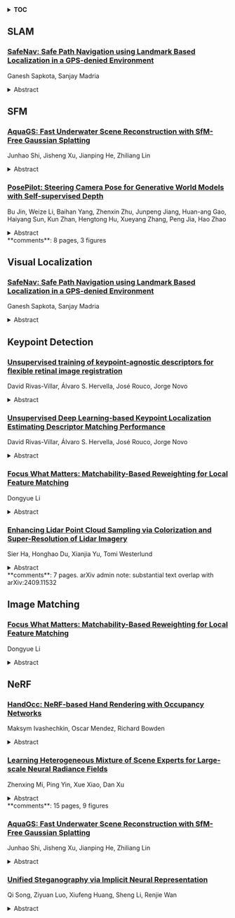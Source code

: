 <details>
  <summary><b>TOC</b></summary>
  <ol>
    <li><a href=#slam>SLAM</a></li>
      <ul>
        <li><a href=#SafeNav:-Safe-Path-Navigation-using-Landmark-Based-Localization-in-a-GPS-denied-Environment>SafeNav: Safe Path Navigation using Landmark Based Localization in a GPS-denied Environment</a></li>
      </ul>
    </li>
    <li><a href=#sfm>SFM</a></li>
      <ul>
        <li><a href=#AquaGS:-Fast-Underwater-Scene-Reconstruction-with-SfM-Free-Gaussian-Splatting>AquaGS: Fast Underwater Scene Reconstruction with SfM-Free Gaussian Splatting</a></li>
        <li><a href=#PosePilot:-Steering-Camera-Pose-for-Generative-World-Models-with-Self-supervised-Depth>PosePilot: Steering Camera Pose for Generative World Models with Self-supervised Depth</a></li>
      </ul>
    </li>
    <li><a href=#visual-localization>Visual Localization</a></li>
      <ul>
        <li><a href=#SafeNav:-Safe-Path-Navigation-using-Landmark-Based-Localization-in-a-GPS-denied-Environment>SafeNav: Safe Path Navigation using Landmark Based Localization in a GPS-denied Environment</a></li>
      </ul>
    </li>
    <li><a href=#keypoint-detection>Keypoint Detection</a></li>
      <ul>
        <li><a href=#Unsupervised-training-of-keypoint-agnostic-descriptors-for-flexible-retinal-image-registration>Unsupervised training of keypoint-agnostic descriptors for flexible retinal image registration</a></li>
        <li><a href=#Unsupervised-Deep-Learning-based-Keypoint-Localization-Estimating-Descriptor-Matching-Performance>Unsupervised Deep Learning-based Keypoint Localization Estimating Descriptor Matching Performance</a></li>
        <li><a href=#Focus-What-Matters:-Matchability-Based-Reweighting-for-Local-Feature-Matching>Focus What Matters: Matchability-Based Reweighting for Local Feature Matching</a></li>
        <li><a href=#Enhancing-Lidar-Point-Cloud-Sampling-via-Colorization-and-Super-Resolution-of-Lidar-Imagery>Enhancing Lidar Point Cloud Sampling via Colorization and Super-Resolution of Lidar Imagery</a></li>
      </ul>
    </li>
    <li><a href=#image-matching>Image Matching</a></li>
      <ul>
        <li><a href=#Focus-What-Matters:-Matchability-Based-Reweighting-for-Local-Feature-Matching>Focus What Matters: Matchability-Based Reweighting for Local Feature Matching</a></li>
      </ul>
    </li>
    <li><a href=#nerf>NeRF</a></li>
      <ul>
        <li><a href=#HandOcc:-NeRF-based-Hand-Rendering-with-Occupancy-Networks>HandOcc: NeRF-based Hand Rendering with Occupancy Networks</a></li>
        <li><a href=#Learning-Heterogeneous-Mixture-of-Scene-Experts-for-Large-scale-Neural-Radiance-Fields>Learning Heterogeneous Mixture of Scene Experts for Large-scale Neural Radiance Fields</a></li>
        <li><a href=#AquaGS:-Fast-Underwater-Scene-Reconstruction-with-SfM-Free-Gaussian-Splatting>AquaGS: Fast Underwater Scene Reconstruction with SfM-Free Gaussian Splatting</a></li>
        <li><a href=#Unified-Steganography-via-Implicit-Neural-Representation>Unified Steganography via Implicit Neural Representation</a></li>
      </ul>
    </li>
  </ol>
</details>

## SLAM  

### [SafeNav: Safe Path Navigation using Landmark Based Localization in a GPS-denied Environment](http://arxiv.org/abs/2505.01956)  
Ganesh Sapkota, Sanjay Madria  
<details>  
  <summary>Abstract</summary>  
  <ol>  
    In battlefield environments, adversaries frequently disrupt GPS signals, requiring alternative localization and navigation methods. Traditional vision-based approaches like Simultaneous Localization and Mapping (SLAM) and Visual Odometry (VO) involve complex sensor fusion and high computational demand, whereas range-free methods like DV-HOP face accuracy and stability challenges in sparse, dynamic networks. This paper proposes LanBLoc-BMM, a navigation approach using landmark-based localization (LanBLoc) combined with a battlefield-specific motion model (BMM) and Extended Kalman Filter (EKF). Its performance is benchmarked against three state-of-the-art visual localization algorithms integrated with BMM and Bayesian filters, evaluated on synthetic and real-imitated trajectory datasets using metrics including Average Displacement Error (ADE), Final Displacement Error (FDE), and a newly introduced Average Weighted Risk Score (AWRS). LanBLoc-BMM (with EKF) demonstrates superior performance in ADE, FDE, and AWRS on real-imitated datasets. Additionally, two safe navigation methods, SafeNav-CHull and SafeNav-Centroid, are introduced by integrating LanBLoc-BMM(EKF) with a novel Risk-Aware RRT* (RAw-RRT*) algorithm for obstacle avoidance and risk exposure minimization. Simulation results in battlefield scenarios indicate SafeNav-Centroid excels in accuracy, risk exposure, and trajectory efficiency, while SafeNav-CHull provides superior computational speed.  
  </ol>  
</details>  
  
  



## SFM  

### [AquaGS: Fast Underwater Scene Reconstruction with SfM-Free Gaussian Splatting](http://arxiv.org/abs/2505.01799)  
Junhao Shi, Jisheng Xu, Jianping He, Zhiliang Lin  
<details>  
  <summary>Abstract</summary>  
  <ol>  
    Underwater scene reconstruction is a critical tech-nology for underwater operations, enabling the generation of 3D models from images captured by underwater platforms. However, the quality of underwater images is often degraded due to medium interference, which limits the effectiveness of Structure-from-Motion (SfM) pose estimation, leading to subsequent reconstruction failures. Additionally, SfM methods typically operate at slower speeds, further hindering their applicability in real-time scenarios. In this paper, we introduce AquaGS, an SfM-free underwater scene reconstruction model based on the SeaThru algorithm, which facilitates rapid and accurate separation of scene details and medium features. Our approach initializes Gaussians by integrating state-of-the-art multi-view stereo (MVS) technology, employs implicit Neural Radiance Fields (NeRF) for rendering translucent media and utilizes the latest explicit 3D Gaussian Splatting (3DGS) technique to render object surfaces, which effectively addresses the limitations of traditional methods and accurately simulates underwater optical phenomena. Experimental results on the data set and the robot platform show that our model can complete high-precision reconstruction in 30 seconds with only 3 image inputs, significantly enhancing the practical application of the algorithm in robotic platforms.  
  </ol>  
</details>  
  
### [PosePilot: Steering Camera Pose for Generative World Models with Self-supervised Depth](http://arxiv.org/abs/2505.01729)  
Bu Jin, Weize Li, Baihan Yang, Zhenxin Zhu, Junpeng Jiang, Huan-ang Gao, Haiyang Sun, Kun Zhan, Hengtong Hu, Xueyang Zhang, Peng Jia, Hao Zhao  
<details>  
  <summary>Abstract</summary>  
  <ol>  
    Recent advancements in autonomous driving (AD) systems have highlighted the potential of world models in achieving robust and generalizable performance across both ordinary and challenging driving conditions. However, a key challenge remains: precise and flexible camera pose control, which is crucial for accurate viewpoint transformation and realistic simulation of scene dynamics. In this paper, we introduce PosePilot, a lightweight yet powerful framework that significantly enhances camera pose controllability in generative world models. Drawing inspiration from self-supervised depth estimation, PosePilot leverages structure-from-motion principles to establish a tight coupling between camera pose and video generation. Specifically, we incorporate self-supervised depth and pose readouts, allowing the model to infer depth and relative camera motion directly from video sequences. These outputs drive pose-aware frame warping, guided by a photometric warping loss that enforces geometric consistency across synthesized frames. To further refine camera pose estimation, we introduce a reverse warping step and a pose regression loss, improving viewpoint precision and adaptability. Extensive experiments on autonomous driving and general-domain video datasets demonstrate that PosePilot significantly enhances structural understanding and motion reasoning in both diffusion-based and auto-regressive world models. By steering camera pose with self-supervised depth, PosePilot sets a new benchmark for pose controllability, enabling physically consistent, reliable viewpoint synthesis in generative world models.  
  </ol>  
</details>  
**comments**: 8 pages, 3 figures  
  
  



## Visual Localization  

### [SafeNav: Safe Path Navigation using Landmark Based Localization in a GPS-denied Environment](http://arxiv.org/abs/2505.01956)  
Ganesh Sapkota, Sanjay Madria  
<details>  
  <summary>Abstract</summary>  
  <ol>  
    In battlefield environments, adversaries frequently disrupt GPS signals, requiring alternative localization and navigation methods. Traditional vision-based approaches like Simultaneous Localization and Mapping (SLAM) and Visual Odometry (VO) involve complex sensor fusion and high computational demand, whereas range-free methods like DV-HOP face accuracy and stability challenges in sparse, dynamic networks. This paper proposes LanBLoc-BMM, a navigation approach using landmark-based localization (LanBLoc) combined with a battlefield-specific motion model (BMM) and Extended Kalman Filter (EKF). Its performance is benchmarked against three state-of-the-art visual localization algorithms integrated with BMM and Bayesian filters, evaluated on synthetic and real-imitated trajectory datasets using metrics including Average Displacement Error (ADE), Final Displacement Error (FDE), and a newly introduced Average Weighted Risk Score (AWRS). LanBLoc-BMM (with EKF) demonstrates superior performance in ADE, FDE, and AWRS on real-imitated datasets. Additionally, two safe navigation methods, SafeNav-CHull and SafeNav-Centroid, are introduced by integrating LanBLoc-BMM(EKF) with a novel Risk-Aware RRT* (RAw-RRT*) algorithm for obstacle avoidance and risk exposure minimization. Simulation results in battlefield scenarios indicate SafeNav-Centroid excels in accuracy, risk exposure, and trajectory efficiency, while SafeNav-CHull provides superior computational speed.  
  </ol>  
</details>  
  
  



## Keypoint Detection  

### [Unsupervised training of keypoint-agnostic descriptors for flexible retinal image registration](http://arxiv.org/abs/2505.02787)  
David Rivas-Villar, Álvaro S. Hervella, José Rouco, Jorge Novo  
<details>  
  <summary>Abstract</summary>  
  <ol>  
    Current color fundus image registration approaches are limited, among other things, by the lack of labeled data, which is even more significant in the medical domain, motivating the use of unsupervised learning. Therefore, in this work, we develop a novel unsupervised descriptor learning method that does not rely on keypoint detection. This enables the resulting descriptor network to be agnostic to the keypoint detector used during the registration inference.   To validate this approach, we perform an extensive and comprehensive comparison on the reference public retinal image registration dataset. Additionally, we test our method with multiple keypoint detectors of varied nature, even proposing some novel ones. Our results demonstrate that the proposed approach offers accurate registration, not incurring in any performance loss versus supervised methods. Additionally, it demonstrates accurate performance regardless of the keypoint detector used. Thus, this work represents a notable step towards leveraging unsupervised learning in the medical domain.  
  </ol>  
</details>  
  
### [Unsupervised Deep Learning-based Keypoint Localization Estimating Descriptor Matching Performance](http://arxiv.org/abs/2505.02779)  
David Rivas-Villar, Álvaro S. Hervella, José Rouco, Jorge Novo  
<details>  
  <summary>Abstract</summary>  
  <ol>  
    Retinal image registration, particularly for color fundus images, is a challenging yet essential task with diverse clinical applications. Existing registration methods for color fundus images typically rely on keypoints and descriptors for alignment; however, a significant limitation is their reliance on labeled data, which is particularly scarce in the medical domain.   In this work, we present a novel unsupervised registration pipeline that entirely eliminates the need for labeled data. Our approach is based on the principle that locations with distinctive descriptors constitute reliable keypoints. This fully inverts the conventional state-of-the-art approach, conditioning the detector on the descriptor rather than the opposite.   First, we propose an innovative descriptor learning method that operates without keypoint detection or any labels, generating descriptors for arbitrary locations in retinal images. Next, we introduce a novel, label-free keypoint detector network which works by estimating descriptor performance directly from the input image.   We validate our method through a comprehensive evaluation on four hold-out datasets, demonstrating that our unsupervised descriptor outperforms state-of-the-art supervised descriptors and that our unsupervised detector significantly outperforms existing unsupervised detection methods. Finally, our full registration pipeline achieves performance comparable to the leading supervised methods, while not employing any labeled data. Additionally, the label-free nature and design of our method enable direct adaptation to other domains and modalities.  
  </ol>  
</details>  
  
### [Focus What Matters: Matchability-Based Reweighting for Local Feature Matching](http://arxiv.org/abs/2505.02161)  
Dongyue Li  
<details>  
  <summary>Abstract</summary>  
  <ol>  
    Since the rise of Transformers, many semi-dense matching methods have adopted attention mechanisms to extract feature descriptors. However, the attention weights, which capture dependencies between pixels or keypoints, are often learned from scratch. This approach can introduce redundancy and noisy interactions from irrelevant regions, as it treats all pixels or keypoints equally. Drawing inspiration from keypoint selection processes, we propose to first classify all pixels into two categories: matchable and non-matchable. Matchable pixels are expected to receive higher attention weights, while non-matchable ones are down-weighted. In this work, we propose a novel attention reweighting mechanism that simultaneously incorporates a learnable bias term into the attention logits and applies a matchability-informed rescaling to the input value features. The bias term, injected prior to the softmax operation, selectively adjusts attention scores based on the confidence of query-key interactions. Concurrently, the feature rescaling acts post-attention by modulating the influence of each value vector in the final output. This dual design allows the attention mechanism to dynamically adjust both its internal weighting scheme and the magnitude of its output representations. Extensive experiments conducted on three benchmark datasets validate the effectiveness of our method, consistently outperforming existing state-of-the-art approaches.  
  </ol>  
</details>  
  
### [Enhancing Lidar Point Cloud Sampling via Colorization and Super-Resolution of Lidar Imagery](http://arxiv.org/abs/2505.02049)  
Sier Ha, Honghao Du, Xianjia Yu, Tomi Westerlund  
<details>  
  <summary>Abstract</summary>  
  <ol>  
    Recent advancements in lidar technology have led to improved point cloud resolution as well as the generation of 360 degrees, low-resolution images by encoding depth, reflectivity, or near-infrared light within each pixel. These images enable the application of deep learning (DL) approaches, originally developed for RGB images from cameras to lidar-only systems, eliminating other efforts, such as lidar-camera calibration. Compared with conventional RGB images, lidar imagery demonstrates greater robustness in adverse environmental conditions, such as low light and foggy weather. Moreover, the imaging capability addresses the challenges in environments where the geometric information in point clouds may be degraded, such as long corridors, and dense point clouds may be misleading, potentially leading to drift errors.   Therefore, this paper proposes a novel framework that leverages DL-based colorization and super-resolution techniques on lidar imagery to extract reliable samples from lidar point clouds for odometry estimation. The enhanced lidar images, enriched with additional information, facilitate improved keypoint detection, which is subsequently employed for more effective point cloud downsampling. The proposed method enhances point cloud registration accuracy and mitigates mismatches arising from insufficient geometric information or misleading extra points. Experimental results indicate that our approach surpasses previous methods, achieving lower translation and rotation errors while using fewer points.  
  </ol>  
</details>  
**comments**: 7 pages. arXiv admin note: substantial text overlap with
  arXiv:2409.11532  
  
  



## Image Matching  

### [Focus What Matters: Matchability-Based Reweighting for Local Feature Matching](http://arxiv.org/abs/2505.02161)  
Dongyue Li  
<details>  
  <summary>Abstract</summary>  
  <ol>  
    Since the rise of Transformers, many semi-dense matching methods have adopted attention mechanisms to extract feature descriptors. However, the attention weights, which capture dependencies between pixels or keypoints, are often learned from scratch. This approach can introduce redundancy and noisy interactions from irrelevant regions, as it treats all pixels or keypoints equally. Drawing inspiration from keypoint selection processes, we propose to first classify all pixels into two categories: matchable and non-matchable. Matchable pixels are expected to receive higher attention weights, while non-matchable ones are down-weighted. In this work, we propose a novel attention reweighting mechanism that simultaneously incorporates a learnable bias term into the attention logits and applies a matchability-informed rescaling to the input value features. The bias term, injected prior to the softmax operation, selectively adjusts attention scores based on the confidence of query-key interactions. Concurrently, the feature rescaling acts post-attention by modulating the influence of each value vector in the final output. This dual design allows the attention mechanism to dynamically adjust both its internal weighting scheme and the magnitude of its output representations. Extensive experiments conducted on three benchmark datasets validate the effectiveness of our method, consistently outperforming existing state-of-the-art approaches.  
  </ol>  
</details>  
  
  



## NeRF  

### [HandOcc: NeRF-based Hand Rendering with Occupancy Networks](http://arxiv.org/abs/2505.02079)  
Maksym Ivashechkin, Oscar Mendez, Richard Bowden  
<details>  
  <summary>Abstract</summary>  
  <ol>  
    We propose HandOcc, a novel framework for hand rendering based upon occupancy. Popular rendering methods such as NeRF are often combined with parametric meshes to provide deformable hand models. However, in doing so, such approaches present a trade-off between the fidelity of the mesh and the complexity and dimensionality of the parametric model. The simplicity of parametric mesh structures is appealing, but the underlying issue is that it binds methods to mesh initialization, making it unable to generalize to objects where a parametric model does not exist. It also means that estimation is tied to mesh resolution and the accuracy of mesh fitting. This paper presents a pipeline for meshless 3D rendering, which we apply to the hands. By providing only a 3D skeleton, the desired appearance is extracted via a convolutional model. We do this by exploiting a NeRF renderer conditioned upon an occupancy-based representation. The approach uses the hand occupancy to resolve hand-to-hand interactions further improving results, allowing fast rendering, and excellent hand appearance transfer. On the benchmark InterHand2.6M dataset, we achieved state-of-the-art results.  
  </ol>  
</details>  
  
### [Learning Heterogeneous Mixture of Scene Experts for Large-scale Neural Radiance Fields](http://arxiv.org/abs/2505.02005)  
Zhenxing Mi, Ping Yin, Xue Xiao, Dan Xu  
<details>  
  <summary>Abstract</summary>  
  <ol>  
    Recent NeRF methods on large-scale scenes have underlined the importance of scene decomposition for scalable NeRFs. Although achieving reasonable scalability, there are several critical problems remaining unexplored, i.e., learnable decomposition, modeling scene heterogeneity, and modeling efficiency. In this paper, we introduce Switch-NeRF++, a Heterogeneous Mixture of Hash Experts (HMoHE) network that addresses these challenges within a unified framework. It is a highly scalable NeRF that learns heterogeneous decomposition and heterogeneous NeRFs efficiently for large-scale scenes in an end-to-end manner. In our framework, a gating network learns to decomposes scenes and allocates 3D points to specialized NeRF experts. This gating network is co-optimized with the experts, by our proposed Sparsely Gated Mixture of Experts (MoE) NeRF framework. We incorporate a hash-based gating network and distinct heterogeneous hash experts. The hash-based gating efficiently learns the decomposition of the large-scale scene. The distinct heterogeneous hash experts consist of hash grids of different resolution ranges, enabling effective learning of the heterogeneous representation of different scene parts. These design choices make our framework an end-to-end and highly scalable NeRF solution for real-world large-scale scene modeling to achieve both quality and efficiency. We evaluate our accuracy and scalability on existing large-scale NeRF datasets and a new dataset with very large-scale scenes ( $>6.5km^2$ ) from UrbanBIS. Extensive experiments demonstrate that our approach can be easily scaled to various large-scale scenes and achieve state-of-the-art scene rendering accuracy. Furthermore, our method exhibits significant efficiency, with an 8x acceleration in training and a 16x acceleration in rendering compared to Switch-NeRF. Codes will be released in https://github.com/MiZhenxing/Switch-NeRF.  
  </ol>  
</details>  
**comments**: 15 pages, 9 figures  
  
### [AquaGS: Fast Underwater Scene Reconstruction with SfM-Free Gaussian Splatting](http://arxiv.org/abs/2505.01799)  
Junhao Shi, Jisheng Xu, Jianping He, Zhiliang Lin  
<details>  
  <summary>Abstract</summary>  
  <ol>  
    Underwater scene reconstruction is a critical tech-nology for underwater operations, enabling the generation of 3D models from images captured by underwater platforms. However, the quality of underwater images is often degraded due to medium interference, which limits the effectiveness of Structure-from-Motion (SfM) pose estimation, leading to subsequent reconstruction failures. Additionally, SfM methods typically operate at slower speeds, further hindering their applicability in real-time scenarios. In this paper, we introduce AquaGS, an SfM-free underwater scene reconstruction model based on the SeaThru algorithm, which facilitates rapid and accurate separation of scene details and medium features. Our approach initializes Gaussians by integrating state-of-the-art multi-view stereo (MVS) technology, employs implicit Neural Radiance Fields (NeRF) for rendering translucent media and utilizes the latest explicit 3D Gaussian Splatting (3DGS) technique to render object surfaces, which effectively addresses the limitations of traditional methods and accurately simulates underwater optical phenomena. Experimental results on the data set and the robot platform show that our model can complete high-precision reconstruction in 30 seconds with only 3 image inputs, significantly enhancing the practical application of the algorithm in robotic platforms.  
  </ol>  
</details>  
  
### [Unified Steganography via Implicit Neural Representation](http://arxiv.org/abs/2505.01749)  
Qi Song, Ziyuan Luo, Xiufeng Huang, Sheng Li, Renjie Wan  
<details>  
  <summary>Abstract</summary>  
  <ol>  
    Digital steganography is the practice of concealing for encrypted data transmission. Typically, steganography methods embed secret data into cover data to create stega data that incorporates hidden secret data. However, steganography techniques often require designing specific frameworks for each data type, which restricts their generalizability. In this paper, we present U-INR, a novel method for steganography via Implicit Neural Representation (INR). Rather than using the specific framework for each data format, we directly use the neurons of the INR network to represent the secret data and cover data across different data types. To achieve this idea, a private key is shared between the data sender and receivers. Such a private key can be used to determine the position of secret data in INR networks. To effectively leverage this key, we further introduce a key-based selection strategy that can be used to determine the position within the INRs for data storage. Comprehensive experiments across multiple data types, including images, videos, audio, and SDF and NeRF, demonstrate the generalizability and effectiveness of U-INR, emphasizing its potential for improving data security and privacy in various applications.  
  </ol>  
</details>  
  
  



